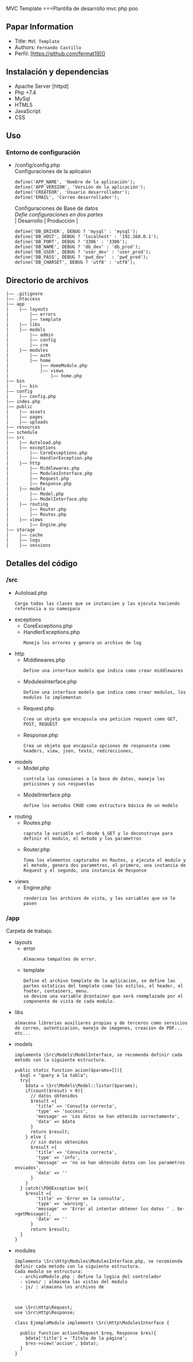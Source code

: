 MVC Template
===Plantilla de desarrollo mvc php poo
## Papar Information
- Title:  `MVC Template`
- Authors:  `Fernando Castillo`
- Perfil: [https://github.com/fermat19]()

## Instalación y dependencias
- Apache Server [httpd]
- Php +7.4
- MySql
- HTML5
- JavaScript
- CSS

## Uso
### Entorno de configuración
- /config/config.php\
  Configuraciones de la aplicaion
  ```
  define('APP_NAME', 'Nombre de la aplicación');
  define('APP_VERSION', 'Versión de la aplicación');
  define('CREATEOR', 'Usuario desarrollador');
  define('EMAIL', 'Correo desarrollador');
  ```
  Configuraciones de Base de datos\
  *Defie configuraciones en dos partes*\
  | Desarrollo  | Producción  |
  ```
  define('DB_DRIVER', DEBUG ? 'mysql' : 'mysql');
  define('DB_HOST', DEBUG ? 'localhost' : '192.168.0.1');
  define('DB_PORT', DEBUG ? '3306' : '3306');
  define('DB_NAME', DEBUG ? 'db_dev' : 'db_prod');
  define('DB_USER', DEBUG ? 'user_dev' : 'user_prod');
  define('DB_PASS', DEBUG ? 'pwd_dev'  : 'pwd_prod');
  define('DB_CHARSET', DEBUG ? 'utf8' : 'utf8');
  ```


## Directorio de archivos
```
|—— .gitignore
|—— .htaccess
|—— app
|    |—— layouts
|        |—— errors
|        |—— template
|    |—— libs
|    |—— models
|        |—— admin
|        |—— config
|        |—— crm
|    |—— modules
|        |—— auth
|        |—— home
|            |—— HomeModule.php
|            |—— views
|                |—— home.php
|—— bin
|    |—— bin
|—— config
|    |—— config.php
|—— index.php
|—— public
|    |—— assets
|    |—— pages
|    |—— uploads
|—— resources
|—— schedule
|—— src
|    |—— Autoload.php
|    |—— exceptions
|        |—— CoreExceptions.php
|        |—— HandlerException.php
|    |—— http
|        |—— Middlewares.php
|        |—— ModulesInterface.php
|        |—— Request.php
|        |—— Response.php
|    |—— models
|        |—— Model.php
|        |—— ModelInterface.php
|    |—— routing
|        |—— Router.php
|        |—— Routes.php
|    |—— views
|        |—— Engine.php
|—— storage
|    |—— cache
|    |—— logs
|    |—— sessions
```
## Detalles del código
### /src
- Autoload.php
  ```
  Carga todas las clases que se instancien y las ejecuta haciendo referencia a su namespace
  ```
- exceptions
  - CoreExceptions.php
  - HandlerExceptions.php
    ```
    Maneja los errores y genera un archivo de log
    ```
- http
  - Middlewares.php
    ```
    Define una interface modelo que indica como crear middlewares
    ```
  - ModulesInterface.php
    ```
    Define una interface modelo que indica como crear modulos, los modulos lo implementan
    ```
  - Request.php
    ```
    Crea un objeto que encapsula una peticion request como GET, POST, REQUEST
    ```
  - Response.php
    ```
    Crea un objeto que encapsula opciones de respouesta como headers, view, json, texto, redirecciones, 
    ```
- models
  - Model.php
    ```
    controla las conexiones a la base de datos, maneja las peticiones y sus respuestas 
    ```
  - ModelInterface.php
    ```
    define los metodos CRUD como estructura básica de un modelo
    ```
- routing
  - Routes.php
    ```
    capruta la variable url desde $_GET y lo deconstruye para definir el modulo, el metodo y los parametros 
    ```
  - Router.php
    ```
    Toma los elementos capturados en Routes, y ejecuta el modulo y el metodo, genera dos parametros, el primero, una instancia de Request y el segundo, una instancia de Response
    ```
- views
  - Engine.php
    ```
    renderiza los archivos de vista, y las variables que se le pasen
    ```

### /app
Carpeta de trabajo.
- layouts
  - error
    ```
    Almacena tempaltes de error.
    ```
  - template
    ```
    Define el archivo template de la aplicacion, se define las partes estaticas del template como los estilos, el header, el footer, containers, menu.
    se devine una variable @container que será reemplazado por el componente de vista de cada modulo.
    ```
- libs
    ```
    almacena librerias auxiliares propias y de terceros como servicios de correo, autenticacion, manejo de imagenes, creacion de PDF... etc...
    ```
- models
    ```
    implementa \Src\Models\ModelInterface, se recomenda definir cada metodo con la siguiente estructura.

    public static function acion($params=[]){
      $sql = "query a la tabla";
      try{
        $data = \Src\Models\Model::listar($params);
        if(count($resut) > 0){
          // datos obtenidos
          $result ={
            'title' => 'Consulta correcta',
            'type' => 'success',
            'message' => 'Los datos se han obtenido correctamente',
            'data' => $data
          }
          return $result;
        } else {
          // sin datos obtenidos
          $result ={
            'title' => 'Consulta correcta',
            'type' => 'info',
            'message' => 'no se han obtenido datos con los parametros enviados',
            'data' => ''
          }
        }
      } catch(\PDOException $e){
        $result ={
            'title' => 'Error en la consulta',
            'type' => 'warning',
            'message' => 'Error al intentar obtener los datos ' . $e->getMessage(),
            'data' => ''
          }
          return $result;
      }
    }
    ```
- modules
    ```
    Implementa \Src\Http\Modules\ModulesInterface.php, se recomienda definir cada metodo con la siguiente estructura.
    Cada modulo se estructura:
      - archivoModule.php : define la logica del controlador
      - views/ : almacena las vistas del modulo
      - js/ : almacena los archivos de 
      


    use \Src\Http\Request;
    use \Src\Http\Response;

    class EjemploModule implements \Src\Http\ModulesInterface {
      
      public function action(Request $req, Response $res){
        $data['title'] = 'Titulo de la página';
        $res->view('accion', $data);
      }
    }

    

    ```
